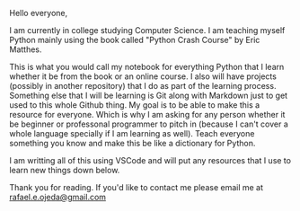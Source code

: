 Hello everyone, 

I am currently in college studying Computer Science. I am teaching myself Python mainly using the book called "Python Crash Course" by Eric Matthes. 

This is what you would call my notebook for everything Python that I learn whether it be from the book or an online course. I also will have projects (possibly in another repository) that I do as part of the learning process. Something else that I will be learning is Git along with Markdown just to get used to this whole Github thing. My goal is to be able to make this a resource for everyone. Which is why I am asking for any person whether it be beginner or professonal programmer to pitch in (because I can't cover a whole language specially if I am learning as well). Teach everyone something you know and make this be like a dictionary for Python. 



I am writting all of this using VSCode and will put any resources that I use to learn new things down below.

Thank you for reading. If you'd like to contact me please email me at rafael.e.ojeda@gmail.com